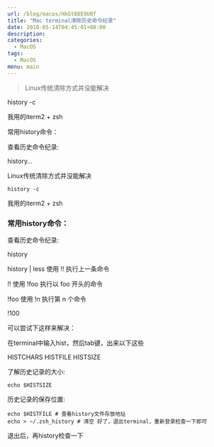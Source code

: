 ```yaml
---
url: /blog/macos/HkGt88E9U0f
title: "Mac terminal清除历史命令纪录"
date: 2018-05-14T04:45:01+08:00
description:
categories:
  - MacOS
tags:
  - MacOS
menu: main
---
```


> Linux传统清除方式并没能解决

history -c

我用的iterm2 + zsh

常用history命令：

查看历史命令纪录:

history…

Linux传统清除方式并没能解决

```
history -c

```

我用的iterm2 + zsh

### 常用history命令：

查看历史命令纪录:

history

history \| less 使用 !! 执行上一条命令

!! 使用 !foo 执行以 foo 开头的命令

!foo 使用 !n 执行第 n 个命令

!100

可以尝试下这样来解决：

在terminal中输入hist，然后tab键，出来以下这些

HISTCHARS HISTFILE HISTSIZE

了解历史记录的大小:

```
echo $HISTSIZE

```

历史记录的保存位置:

```
echo $HISTFILE # 查看history文件存放地址
echo > ~/.zsh_history # 清空 好了，退出terminal，重新登录检查一下即可

```

退出后，再history检查一下